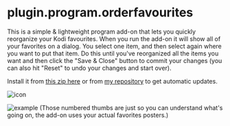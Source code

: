 # plugin.program.orderfavourites
This is a simple & lightweight program add-on that lets you quickly reorganize your Kodi favourites. 
When you run the add-on it will show all of your favorites on a dialog.
You select one item, and then select again where you want to put that item. Do this until you've reorganized all the items you want and then click the "Save & Close" button to commit your changes (you can also hit "Reset" to undo your changes and start over).

Install it from [this zip here](https://github.com/doko-desuka/doko.repository/raw/master/plugin.program.orderfavourites/plugin.program.orderfavourites-1.0.4.zip) or from [my repository](https://github.com/dokoab/doko.repository/releases) to get automatic updates.

![icon](https://github.com/doko-desuka/plugin.program.orderfavourites/raw/master/icon.png)

![example](https://images2.imgbox.com/a0/04/ISjDXt4Z_o.gif)
(Those numbered thumbs are just so you can understand what's going on, the add-on uses your actual favorites posters.)
